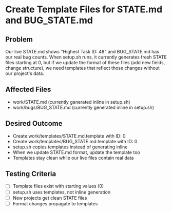 # Create Template Files for STATE.md and BUG_STATE.md

## Problem
Our live STATE.md shows "Highest Task ID: 48" and BUG_STATE.md has our real bug counts. When setup.sh runs, it currently generates fresh STATE files starting at 0, but if we update the format of these files (add new fields, change structure), we need templates that reflect those changes without our project's data.

## Affected Files
- work/STATE.md (currently generated inline in setup.sh)
- work/bugs/BUG_STATE.md (currently generated inline in setup.sh)

## Desired Outcome
- Create work/templates/STATE.md.template with ID: 0
- Create work/templates/BUG_STATE.md.template with ID: 0
- setup.sh copies templates instead of generating inline
- When we update STATE.md format, update the template too
- Templates stay clean while our live files contain real data

## Testing Criteria
- [ ] Template files exist with starting values (0)
- [ ] setup.sh uses templates, not inline generation
- [ ] New projects get clean STATE files
- [ ] Format changes propagate to templates